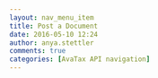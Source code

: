 ```yaml
---
layout: nav_menu_item
title: Post a Document
date: 2016-05-10 12:24
author: anya.stettler
comments: true
categories: [AvaTax API navigation]
---
```


